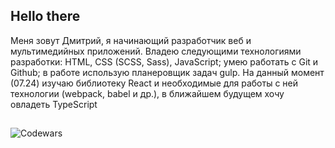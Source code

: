 ## Hello there
Меня зовут Дмитрий, я начинающий разработчик веб и мультимедийных приложений. Владею следующими технологиями разработки: HTML, CSS (SCSS, Sass), JavaScript; умею работать с Git и Github; в работе использую планеровщик задач gulp. На данный момент (07.24) изучаю библиотеку React и необходимые для работы с ней технологии (webpack, babel и др.), в ближайшем будущем хочу овладеть TypeScript
##
![Codewars](https://github.r2v.ch/codewars?user=ApfeIStrudeI&stroke=%23E1B749)
